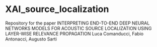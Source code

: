 # XAI_source_localization
Repository for the paper INTERPRETING END-TO-END DEEP NEURAL NETWORKS MODELS FOR ACOUSTIC SOURCE LOCALIZATION USING LAYER-WISE RELEVANCE PROPAGATION Luca Comanducci, Fabio Antonacci, Augusto Sarti
